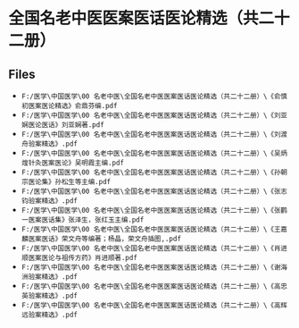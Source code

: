 # 全国名老中医医案医话医论精选（共二十二册）

## Files

- `F:/医学\中国医学\00 名老中医\全国名老中医医案医话医论精选（共二十二册）\《俞慎初医案医论精选》俞鼎芬编.pdf`
- `F:/医学\中国医学\00 名老中医\全国名老中医医案医话医论精选（共二十二册）\《刘亚娴医论医话》刘亚娴著.pdf`
- `F:/医学\中国医学\00 名老中医\全国名老中医医案医话医论精选（共二十二册）\《刘渡舟验案精选》.pdf`
- `F:/医学\中国医学\00 名老中医\全国名老中医医案医话医论精选（共二十二册）\《吴炳煌针灸医案医论》吴明霞主编.pdf`
- `F:/医学\中国医学\00 名老中医\全国名老中医医案医话医论精选（共二十二册）\《孙朝宗医论集》孙松生等主编.pdf`
- `F:/医学\中国医学\00 名老中医\全国名老中医医案医话医论精选（共二十二册）\《张志钧验案精选》.pdf`
- `F:/医学\中国医学\00 名老中医\全国名老中医医案医话医论精选（共二十二册）\《张鹳一医案医话集》张泽生，张红玉主编.pdf`
- `F:/医学\中国医学\00 名老中医\全国名老中医医案医话医论精选（共二十二册）\《王嘉麟医案医话》荣文舟等编著；杨晶，荣文舟插图,.pdf`
- `F:/医学\中国医学\00 名老中医\全国名老中医医案医话医论精选（共二十二册）\《肖进顺医案医论与祖传方药》肖进顺著.pdf`
- `F:/医学\中国医学\00 名老中医\全国名老中医医案医话医论精选（共二十二册）\《谢海洲验案精选》.pdf`
- `F:/医学\中国医学\00 名老中医\全国名老中医医案医话医论精选（共二十二册）\《高忠英验案精选》.pdf`
- `F:/医学\中国医学\00 名老中医\全国名老中医医案医话医论精选（共二十二册）\《高辉远验案精选》.pdf`
